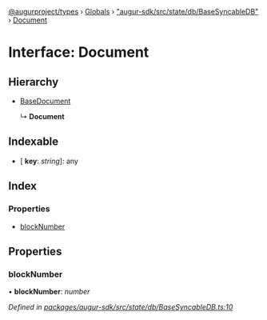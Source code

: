 [@augurproject/types](../README.md) › [Globals](../globals.md) › ["augur-sdk/src/state/db/BaseSyncableDB"](../modules/_augur_sdk_src_state_db_basesyncabledb_.md) › [Document](_augur_sdk_src_state_db_basesyncabledb_.document.md)

# Interface: Document

## Hierarchy

* [BaseDocument](_augur_sdk_src_state_db_abstracttable_.basedocument.md)

  ↳ **Document**

## Indexable

* \[ **key**: *string*\]: any

## Index

### Properties

* [blockNumber](_augur_sdk_src_state_db_basesyncabledb_.document.md#blocknumber)

## Properties

###  blockNumber

• **blockNumber**: *number*

*Defined in [packages/augur-sdk/src/state/db/BaseSyncableDB.ts:10](https://github.com/AugurProject/augur/blob/69c4be52bf/packages/augur-sdk/src/state/db/BaseSyncableDB.ts#L10)*
